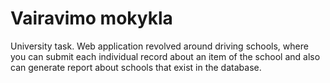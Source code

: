 # Vairavimo mokykla

University task.
Web application revolved around driving schools, where you can submit each individual record about an item of the school and also can generate report about schools that exist in the database.
